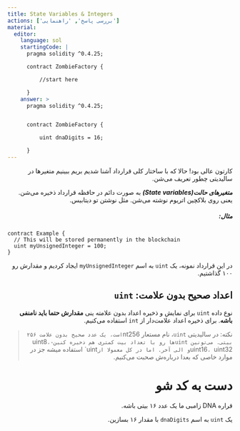 ```yaml
---
title: State Variables & Integers
actions: ['بررسی پاسخ', 'راهنمایی']
material:
  editor:
    language: sol
    startingCode: |
      pragma solidity ^0.4.25;

      contract ZombieFactory {

          //start here

      }
    answer: >
      pragma solidity ^0.4.25;


      contract ZombieFactory {

          uint dnaDigits = 16;

      }
---
```

<div dir="rtl">

کارتون عالی بود! حالا که با ساختار کلی قرارداد آشنا شدیم بریم ببینیم متغیرها در سالیدیتی چطور تعریف می‌شن.

***متغیرهای حالت(State variables)***  به صورت دائم در حافظه قرارداد ذخیره می‌شن. یعنی روی بلاکچین اتریوم نوشته می‌شن. مثل نوشتن تو دیتابیس.  

##### مثال:
</div>

```
contract Example {
  // This will be stored permanently in the blockchain
  uint myUnsignedInteger = 100;
}
```
<div dir="rtl">
  
در این قرارداد نمونه، یک `uint`  به اسم  `myUnsignedInteger`  ایجاد کردیم و مقدارش رو ۱۰۰ گذاشتیم.

## اعداد صحیح بدون علامت: `uint`

نوع داده `uint` برای نمایش و ذخیره اعداد بدون علامته ینی **مقدارش حتما باید نامنفی باشه**. برای ذخیره اعداد علامت‌دار از `int` استفاده می‌کنیم.
</div>
<div dir="rtl">
  
> نکته: در سالیدیتی `uint`، نام مستعار nt256` است، یک عدد صحیح بدون علامت ۲۵۶ بیتی. می‌تونین uintها رو با تعداد بیت کمتری هم ذخیره کنین- `uint8`، `uint16`، `uint32` و الی آخر. اما در کل معمولا از `uint` استفاده میشه جز در موارد خاصی که بعدا درباره‌ش صحبت می‌کنیم.
</div>

<div dir="rtl">

# دست به کد شو

قراره DNA زامبی ما یک عدد ۱۶ بیتی باشه.

یک `uint` به اسم `dnaDigits` با مقدار ۱۶ بسازین.

</div>
